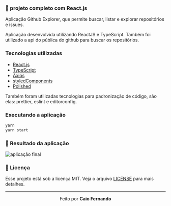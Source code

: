 ### :rocket: projeto completo com React.js 

Aplicação Github Explorer, que permite buscar, listar e explorar repositórios e
issues.

Aplicação desenvolvida utilizando ReactJS e TypeScript. Também foi utilizado a api do pública do github para buscar os repositórios.


### Tecnologias utilizadas

- [React.js](https://pt-br.reactjs.org/)
- [TypeScript](https://www.typescriptlang.org/)
- [Axios](https://www.typescriptlang.org/)
- [styledComponents](https://styled-components.com/docs/basics)
- [Polished](https://polished.js.org/)

Também foram utilizadas tecnologias para padronização de código, são elas:
prettier, eslint e editorconfig.

### Executando a aplicação

```js
yarn
yarn start
```

### :muscle: Resultado da aplicação


  <img  src="https://i.imgur.com/GuHgYk9.png" alt="aplicação final" />




### :memo: Licença

Esse projeto está sob a licença MIT. Veja o arquivo [LICENSE](LICENSE.md) para mais detalhes.

---

<p align="center">Feito  por <strong>Caio Fernando</p>
